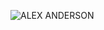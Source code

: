 ![ALEX ANDERSON](https://github.com/andalex/andalex/assets/8305414/3f6feeda-72b0-46d5-8241-2fa8a7c2a43a)<svg width="1176" height="109" viewBox="0 0 1176 109" fill="none" xmlns="http://www.w3.org/2000/svg">
